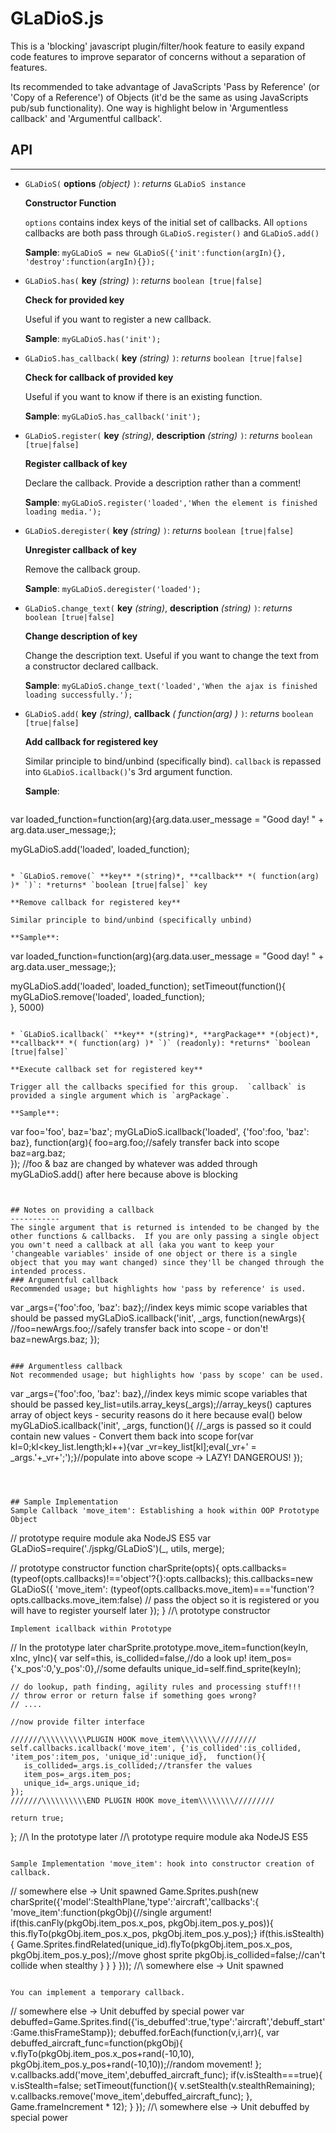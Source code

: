 # GLaDioS.js

This is a 'blocking' javascript plugin/filter/hook feature to easily expand code features to improve separator of concerns without a separation of features.

Its recommended to take advantage of JavaScripts 'Pass by Reference' (or 'Copy of a Reference') of Objects (it'd be the same as using JavaScripts pub/sub functionality).  One way is highlight below in 'Argumentless callback' and 'Argumentful callback'.

## API
-----------
* `GLaDioS(` **options** *(object)* `)`: *returns* `GLaDioS instance`

  **Constructor Function**

  `options` contains index keys of the initial set of callbacks. All `options` callbacks are both pass through `GLaDioS.register()` and `GLaDioS.add()`

  **Sample**: `myGLaDioS = new GLaDioS({'init':function(argIn){}, 'destroy':function(argIn){});`

* `GLaDioS.has(` **key** *(string)* `)`: *returns* `boolean [true|false]`

  **Check for provided key**

  Useful if you want to register a new callback.

  **Sample**: `myGLaDioS.has('init');`

* `GLaDioS.has_callback(` **key** *(string)* `)`: *returns* `boolean [true|false]`

  **Check for callback of provided key**

  Useful if you want to know if there is an existing function.

  **Sample**: `myGLaDioS.has_callback('init');`

* `GLaDioS.register(` **key** *(string)*, **description** *(string)* `)`: *returns* `boolean [true|false]`

  **Register callback of key**

  Declare the callback.  Provide a description rather than a comment!

  **Sample**: `myGLaDioS.register('loaded','When the element is finished loading media.');`

* `GLaDioS.deregister(` **key** *(string)* `)`: *returns* `boolean [true|false]`

  **Unregister callback of key**

  Remove the callback group.

  **Sample**: `myGLaDioS.deregister('loaded');`

* `GLaDioS.change_text(` **key** *(string)*, **description** *(string)* `)`: *returns* `boolean [true|false]`

  **Change description of key**

  Change the description text. Useful if you want to change the text from a constructor declared callback.

  **Sample**: `myGLaDioS.change_text('loaded','When the ajax is finished loading successfully.');`

* `GLaDioS.add(` **key** *(string)*, **callback** *( function(arg) )* `)`: *returns* `boolean [true|false]`

  **Add callback for registered key**

  Similar principle to bind/unbind (specifically bind). `callback` is repassed into `GLaDioS.icallback()`'s 3rd argument function.

  **Sample**:
  ```
var loaded_function=function(arg){arg.data.user_message = "Good day! " + arg.data.user_message;};

myGLaDioS.add('loaded', loaded_function);
  ```

* `GLaDioS.remove(` **key** *(string)*, **callback** *( function(arg) )* `)`: *returns* `boolean [true|false]` key

  **Remove callback for registered key**

  Similar principle to bind/unbind (specifically unbind)

  **Sample**:
  ```
var loaded_function=function(arg){arg.data.user_message = "Good day! " + arg.data.user_message;};

myGLaDioS.add('loaded', loaded_function);
setTimeout(function(){
    myGLaDioS.remove('loaded', loaded_function);    
}, 5000)
  ```

* `GLaDioS.icallback(` **key** *(string)*, **argPackage** *(object)*, **callback** *( function(arg) )* `)` (readonly): *returns* `boolean [true|false]`

  **Execute callback set for registered key**

  Trigger all the callbacks specified for this group.  `callback` is provided a single argument which is `argPackage`.

  **Sample**:
  ```
var foo='foo',
    baz='baz';
myGLaDioS.icallback('loaded', {'foo':foo, 'baz': baz}, function(arg){
    foo=arg.foo;//safely transfer back into scope
    baz=arg.baz;    
});
//foo & baz are changed by whatever was added through myGLaDioS.add() after here because above is blocking
  ```


## Notes on providing a callback
-----------
The single argument that is returned is intended to be changed by the other functions & callbacks.  If you are only passing a single object you own't need a callback at all (aka you want to keep your 'changeable variables' inside of one object or there is a single object that you may want changed) since they'll be changed through the intended process.
### Argumentful callback
Recommended usage; but highlights how 'pass by reference' is used.
```
var _args={'foo':foo, 'baz': baz};//index keys mimic scope variables that should be passed
myGLaDioS.icallback('init', _args, function(newArgs){
    //foo=newArgs.foo;//safely transfer back into scope - or don't!
    baz=newArgs.baz;
});
```

### Argumentless callback
Not recommended usage; but highlights how 'pass by scope' can be used.
```
var _args={'foo':foo, 'baz': baz},//index keys mimic scope variables that should be passed
    key_list=utils.array_keys(_args);//array_keys() captures array of object keys - security reasons do it here because eval() below
myGLaDioS.icallback('init', _args, function(){
    //_args is passed so it could contain new values - Convert them back into scope
    for(var kl=0;kl<key_list.length;kl++){var _vr=key_list[kl];eval(_vr+' = _args.'+_vr+';');}//populate into above scope -> LAZY! DANGEROUS!
});
```



## Sample Implementation
Sample Callback 'move_item': Establishing a hook within OOP Prototype Object
```
// prototype require module aka NodeJS ES5
var GLaDioS=require('./jspkg/GLaDioS')(_, utils, merge);

// prototype constructor
function charSprite(opts){
    opts.callbacks=(typeof(opts.callbacks)!=='object'?{}:opts.callbacks);
    this.callbacks=new GLaDioS({
        'move_item': (typeof(opts.callbacks.move_item)==='function'?opts.callbacks.move_item:false) // pass the object so it is registered or you will have to register yourself later
    });
}
//\\ prototype constructor
```
Implement icallback within Prototype
```
// In the prototype later
charSprite.prototype.move_item=function(keyIn, xInc, yInc){
    var self=this,
        is_collided=false,//do a look up!
        item_pos={'x_pos':0,'y_pos':0},//some defaults
        unique_id=self.find_sprite(keyIn);

    // do lookup, path finding, agility rules and processing stuff!!!
    // throw error or return false if something goes wrong?
    // ....

    //now provide filter interface

    ///////\\\\\\\\\\PLUGIN HOOK move_item\\\\\\\\/////////
    self.callbacks.icallback('move_item', {'is_collided':is_collided, 'item_pos':item_pos, 'unique_id':unique_id},  function(){
       is_collided=_args.is_collided;//transfer the values
       item_pos=_args.item_pos;
       unique_id=_args.unique_id;
    });
    ///////\\\\\\\\\\END PLUGIN HOOK move_item\\\\\\\\/////////

    return true;
};
//\\ In the prototype later
//\\ prototype require module aka NodeJS ES5
```

Sample Implementation 'move_item': hook into constructor creation of callback.
```
   // somewhere else -> Unit spawned
   Game.Sprites.push(new charSprite({'model':StealthPlane,'type':'aircraft','callbacks':{
           'move_item':function(pkgObj){//single argument!
               if(this.canFly(pkgObj.item_pos.x_pos, pkgObj.item_pos.y_pos)){
                   this.flyTo(pkgObj.item_pos.x_pos, pkgObj.item_pos.y_pos);}
               if(this.isStealth){
                   Game.Sprites.findRelated(unique_id).flyTo(pkgObj.item_pos.x_pos, pkgObj.item_pos.y_pos);//move ghost sprite
                   pkgObj.is_collided=false;//can't collide when stealthy
               }
           }
       }
   }));
   //\\ somewhere else -> Unit spawned
```

You can implement a temporary callback.
```
   // somewhere else -> Unit debuffed by special power
   var debuffed=Game.Sprites.find({'is_debuffed':true,'type':'aircraft','debuff_start':Game.thisFrameStamp});
   debuffed.forEach(function(v,i,arr){,
       var debuffed_aircraft_func=function(pkgObj){
           v.flyTo(pkgObj.item_pos.x_pos+rand(-10,10), pkgObj.item_pos.y_pos+rand(-10,10));//random movement!
       };
       v.callbacks.add('move_item',debuffed_aircraft_func);
       if(v.isStealth===true){
           v.isStealth=false;
           setTimeout(function(){
               v.setStealth(v.stealthRemaining);
               v.callbacks.remove('move_item',debuffed_aircraft_func);
           }, Game.frameIncrement * 12);
       }
   });
   //\\ somewhere else -> Unit debuffed by special power
```
